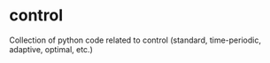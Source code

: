 # control
Collection of python code related to control (standard, time-periodic, adaptive, optimal, etc.)
